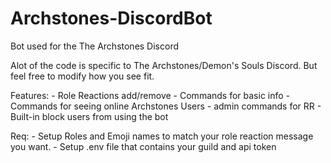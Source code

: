 # Archstones-DiscordBot
Bot used for the The Archstones Discord

Alot of the code is specific to The Archstones/Demon's Souls Discord.
But feel free to modify how you see fit.

Features:
	- Role Reactions add/remove
	- Commands for basic info
	- Commands for seeing online Archstones Users
	- admin commands for RR
	- Built-in block users from using the bot

Req:
	- Setup Roles and Emoji names to match your role reaction message you want.
	- Setup .env file that contains your guild and api token
